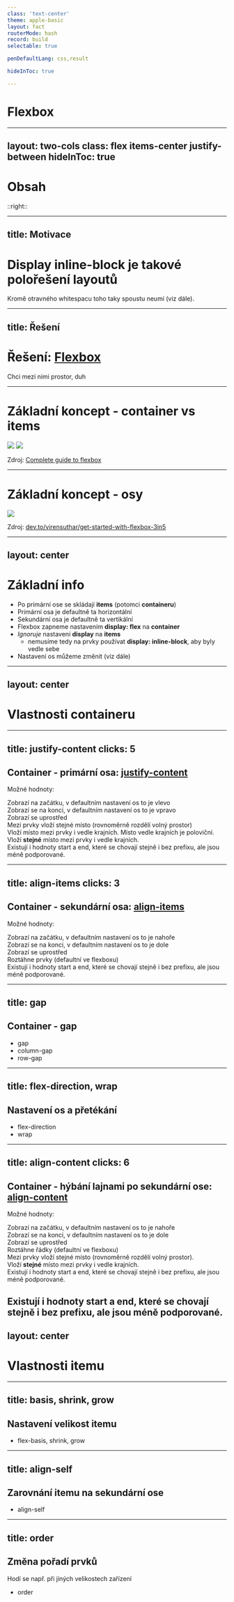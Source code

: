 ```yaml
---
class: 'text-center'
theme: apple-basic
layout: fact
routerMode: hash
record: build
selectable: true

penDefaultLang: css,result

hideInToc: true

---
```


# Flexbox

---
layout: two-cols
class: flex items-center justify-between
hideInToc: true
---

# Obsah

::right::

<Toc columns="1" maxDepth="1" listClass="underline" />

---
title: Motivace
---

# Display inline-block je takové polořešení layoutů

Kromě otravného whitespacu toho taky spoustu neumí (viz dále).

<pen name="dyjeZLo" default-lang="html,result"/>

---
title: Řešení
---

# Řešení: [Flexbox](https://developer.mozilla.org/en-US/docs/Glossary/Flexbox)

Chci mezi nimi prostor, duh

<pen name="YzjLEoq"/>

---

# Základní koncept - container vs items

<div class="text-center">
<img class="w-1/2 mx-auto" src="https://css-tricks.com/wp-content/uploads/2018/10/01-container.svg"/>
<img class="w-1/2 mx-auto" src="https://css-tricks.com/wp-content/uploads/2018/10/02-items.svg"/>
</div>

Zdroj: [Complete guide to flexbox](https://css-tricks.com/snippets/css/a-guide-to-flexbox/#aa-flexbox-properties)

---

# Základní koncept - osy

<img class="w-3/4 mx-auto" src="https://res.cloudinary.com/practicaldev/image/fetch/s---3gDSFf1--/c_limit%2Cf_auto%2Cfl_progressive%2Cq_auto%2Cw_880/https://dev-to-uploads.s3.amazonaws.com/i/fsln7je4ax7ft3er28hh.png"/>

<div class="flex-grow"/>


Zdroj: [dev.to/virensuthar/get-started-with-flexbox-3in5](https://dev.to/virensuthar/get-started-with-flexbox-3in5)

---
layout: center
---

# Základní info

- Po primární ose se skládají **items** (potomci **containeru**)
- Primární osa je defaultně ta horizontální
- Sekundární osa je defaultně ta vertikální
- Flexbox zapneme nastavením **display: flex** na **container**
- _Ignoruje_ nastavení **display** na **items**
    - nemusíme tedy na prvky používat **display: inline-block**, aby byly vedle sebe
- Nastavení os můžeme změnit (viz dále)

---
layout: center
---

# Vlastnosti containeru

---
title: justify-content
clicks: 5
---

## Container - primární osa: [justify-content](https://developer.mozilla.org/en-US/docs/Web/CSS/justify-content)

<p>
Možné hodnoty: <click-links :to="[[0, 'flex-start'], [1, 'flex-end'], [2, 'center'], [3, 'space-between'], [4, 'space-around'], [5, 'space-evenly']]" class="mt-2" />
</p>

<div v-show-on="0">
Zobrazí na začátku, v defaultním nastavení os to je vlevo
<pen name="ExpLoGK" class="my-1" />
</div>
<div v-show-on="1">
Zobrazí se na konci, v defaultním nastavení os to je vpravo
<pen name="vYajdER" class="my-1" />
</div>
<div v-show-on="2">
Zobrazí se uprostřed
<pen name="QWBrQwX"  class="my-1" />
</div>
<div v-show-on="3">
Mezi prvky vloží stejné místo (rovnoměrně rozdělí volný prostor)
<pen name="ZEjorGQ"  class="my-1" /></div>
<div v-show-on="4">
Vloží místo mezi prvky i vedle krajních. Místo vedle krajních je poloviční. 
<pen name="qByYxdX" class="my-1" /></div>
<div v-show-on="5">
Vloží <b>stejné</b> místo mezi prvky i vedle krajních. 
<pen name="XWBBgEV" class="my-1" /></div>
Existují i hodnoty start a end, které se chovají stejně i bez prefixu, ale jsou méně podporované.

---
title: align-items
clicks: 3
---

## Container - sekundární osa: [align-items](https://developer.mozilla.org/en-US/docs/Web/CSS/align-items)

<p>
Možné hodnoty: <click-links :to="[[0, 'flex-start'], [1, 'flex-end'], [2, 'center'], [3, 'stretch']]" class="mt-2" />
</p>

<div v-show-on="0">
Zobrazí na začátku, v defaultním nastavení os to je nahoře
<pen name="abjKmxN"  class="mt-1" />
</div>
<div v-show-on="1">
Zobrazí se na konci, v defaultním nastavení os to je dole
<pen name="QWBxKPY"  class="mt-1" />
</div>
<div v-show-on="2">
Zobrazí se uprostřed
<pen name="RwBJGmj"  class="mt-1" />
</div>
<div v-show-on="3">
Roztáhne prvky (defaultní ve flexboxu)
<pen name="jOpKMoJ" class="mt-1" /></div>
Existují i hodnoty start a end, které se chovají stejně i bez prefixu, ale jsou méně podporované.

---
title: gap
---

## Container - gap

- gap
- column-gap
- row-gap

---
title: flex-direction, wrap
---

## Nastavení os a přetékání

- flex-direction
- wrap

---
title: align-content
clicks: 6
---

## Container - hýbání lajnami po sekundární ose: [align-content](https://developer.mozilla.org/en-US/docs/Web/CSS/align-content)

<p>
Možné hodnoty: <click-links :to="[[0, 'flex-start'], [1, 'flex-end'], [2, 'center'], [3, 'stretch'], [4, 'justify-content'], [5, 'space-around'], [6, 'space-evenly']]" class="mt-2" />
</p>

<div v-show-on="0">
Zobrazí na začátku, v defaultním nastavení os to je nahoře
<pen name="PoBBjxq"  class="mt-1" />
</div>
<div v-show-on="1">
Zobrazí se na konci, v defaultním nastavení os to je dole
<pen name="bGjjROe"  class="mt-1" />
</div>
<div v-show-on="2">
Zobrazí se uprostřed
<pen name="LYBBLaq"  class="mt-1" />
</div>
<div v-show-on="3">
Roztáhne řádky (defaultní ve flexboxu)
<pen name="NWBBgmb" class="mt-1" /></div>
<div v-show-on="4">
Mezi prvky vloží stejné místo (rovnoměrně rozdělí volný prostor).
<pen name="abjjwrR" class="mt-1" /></div>
<div v-show-on="5">
Vloží <b>stejné</b> místo mezi prvky i vedle krajních. 
<pen name="qByyjzg" class="mt-1" /></div>
<div v-show-on="6">
Existují i hodnoty start a end, které se chovají stejně i bez prefixu, ale jsou méně podporované.
<pen name="RwBBgXw" class="mt-1" /></div>

Existují i hodnoty start a end, které se chovají stejně i bez prefixu, ale jsou méně podporované.
---
layout: center
---

# Vlastnosti itemu

---
title: basis, shrink, grow
---

## Nastavení velikost itemu

- flex-basis, shrink, grow

---
title: align-self
---

## Zarovnání itemu na sekundární ose

- align-self

---
title: order
---

## Změna pořadí prvků

Hodí se např. při jiných velikostech zařízení

- order

